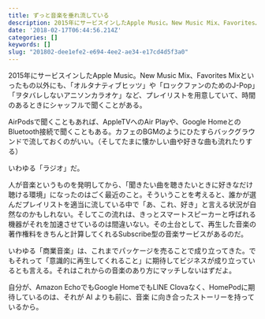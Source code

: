 ```yaml
---
title: ずっと音楽を垂れ流している
description: 2015年にサービスインしたApple Music。New Music Mix、Favorites…
date: '2018-02-17T06:44:56.214Z'
categories: []
keywords: []
slug: "201802-dee1efe2-e694-4ee2-ae34-e17cd4d5f3a0"
---
```

2015年にサービスインしたApple Music。New Music Mix、Favorites Mixといったもの以外にも、「オルタナティブヒッツ」や「ロックファンのためのJ-Pop」「ヲタバレしないアニソンカラオケ」など、プレイリストを用意していて、時間のあるときにシャッフルで聞くことがある。

AirPodsで聞くこともあれば、AppleTVへのAir Playや、Google HomeとのBluetooth接続で聞くこともある。カフェのBGMのようにひたすらバックグラウンドで流しておくのがいい。（そしてたまに懐かしい曲や好きな曲も流れたりする）

いわゆる「ラジオ」だ。

人が音楽というものを発明してから、「聞きたい曲を聴きたいときに好きなだけ聴ける環境」になったのはごく最近のこと。そういうことを考えると、誰かが選んだプレイリストを適当に流している中で「あ、これ、好き」と言える状況が自然なのかもしれない。そしてこの流れは、きっとスマートスピーカーと呼ばれる機器がそれを加速させているのは間違いない。その土台として、再生した音楽の著作権料をきちんと計算してくれるSubscribe型の音楽サービスがあるのだ。

いわゆる「商業音楽」は、これまでパッケージを売ることで成り立ってきた。でもそれって「意識的に再生してくれること」に期待してビジネスが成り立っているとも言える。それはこれからの音楽のあり方にマッチしないはずだよ。

自分が、Amazon EchoでもGoogle HomeでもLINE Clovaなく、HomePodに期待しているのは、それが AI よりも前に、音楽 に向き合ったストーリーを持っているから。